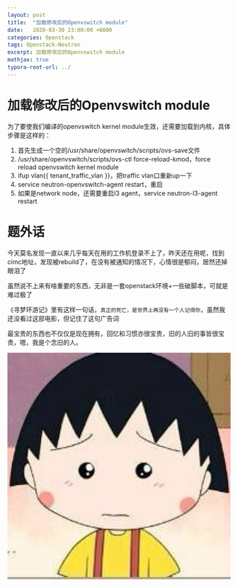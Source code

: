 ```yaml
---
layout: post
title:  "加载修改后的Openvswitch module"
date:   2020-03-30 23:00:00 +0800
categories: Openstack
tags: Openstack-Neutron
excerpt: 加载修改后的Openvswitch module
mathjax: true
typora-root-url: ../
---
```


# 加载修改后的Openvswitch module

为了要使我们编译的openvswitch kernel module生效，还需要加载到内核，具体步骤是这样的：

1. 首先生成一个空的/usr/share/openvswitch/scripts/ovs-save文件 
2. /usr/share/openvswitch/scripts/ovs-ctl force-reload-kmod，force reload openvswitch kernel module
3. ifup vlan{{ tenant_traffic_vlan }}，把traffic vlan口重新up一下
4. service neutron-openvswitch-agent restart，重启
5. 如果是network node，还需要重启l3 agent，service neutron-l3-agent restart

# 题外话

今天莫名发现一直以来几乎每天在用的工作机登录不上了，昨天还在用呢，找到cimc地址，发现被rebuild了，在没有被通知的情况下，心情很是郁闷，居然还掉眼泪了

虽然说不上来有啥重要的东西，无非是一套openstack环境+一些破脚本，可就是难过极了

《寻梦环游记》里有这样一句话，`真正的死亡，是世界上再没有一个人记得你`，虽然我还没看过这部电影，但记住了这句广告词

最宝贵的东西也不仅仅是现在拥有，回忆和习惯亦很宝贵，旧的人旧的事皆很宝贵，嗯，我是个念旧的人。

![小丸子伤心图片](/../assets/images/hplgghpocv.jpeg)